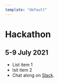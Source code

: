 ```yaml
---
template: "default"
---
```


# Hackathon

## 5-9 July 2021

- List item 1
- lsit item 2
- Chat along on [Slack](https://samenorganiseren.slack.com/archives/C01S2QM81V4).


